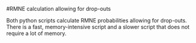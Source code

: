 #RMNE calculation allowing for drop-outs

Both python scripts calculate RMNE probabilities allowing for drop-outs.
There is a fast, memory-intensive script and a slower script that does not require a lot of memory.
